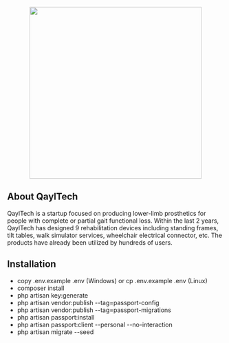 <p align="center">
    <a href="https://laravel.com" target="_blank">
        <img src="https://raw.githubusercontent.com/laravel/art/master/logo-lockup/5%20SVG/2%20CMYK/1%20Full%20Color/laravel-logolockup-cmyk-red.svg" width="400">
    </a>
</p>

## About QaylTech

QaylTech is a startup focused on producing lower-limb prosthetics for people with complete or partial gait functional loss. Within the last 2 years, QaylTech has designed 9 rehabilitation devices including standing frames, tilt tables, walk simulator services, wheelchair electrical connector, etc. The products have already been utilized by hundreds of users.


## Installation

- copy .env.example .env (Windows) or cp .env.example .env (Linux)
- composer install
- php artisan key:generate
- php artisan vendor:publish --tag=passport-config
- php artisan vendor:publish --tag=passport-migrations
- php artisan passport:install
- php artisan passport:client --personal --no-interaction
- php artisan migrate --seed

